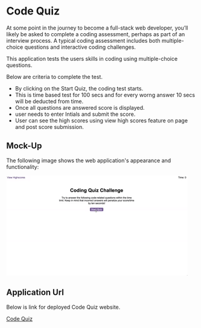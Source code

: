 # Code Quiz

At some point in the journey to become a full-stack web developer, you’ll likely be asked to complete a coding assessment, perhaps as part of an interview process. A typical coding assessment includes both multiple-choice questions and interactive coding challenges.

This application tests the users skills in coding using multiple-choice questions.

Below are criteria to complete the test.
* By clicking on the Start Quiz, the coding test starts.
* This is time based test for 100 secs and for every worng answer 10 secs will be deducted from time.
* Once all questions are answered score is displayed.
* user needs to enter Intials and submit the score.
* User can see the high scores using view high scores feature on page and post score submission.


## Mock-Up

The following image shows the web application's appearance and functionality:

![A user clicks through an interactive coding quiz, then enters initials to save the high score before resetting and starting over.](Assets/images/04-web-apis-homework-demo.gif)


## Application Url

Below is link for deployed Code Quiz website.

[Code Quiz](https://evs95.github.io/CodeQuiz/)
